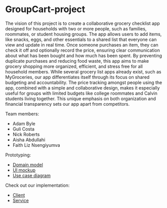 # GroupCart-project

The vision of this project is to create a collaborative grocery checklist app designed for households with two or more people, such as families, roommates, or student housing groups. The app allows users to add items, like  snacks, eggs, and other essentials to a shared list that everyone can view and update in real time. Once someone purchases an item, they can check it off and optionally record the price, ensuring clear communication about what has been bought and how much has been spent. By preventing duplicate purchases and reducing food waste, this app aims to make grocery shopping more organized, efficient, and stress free for all household members.
While several grocery list apps already exist, such as MyGroceries, our app differentiates itself through its focus on shared budgeting and accountability. The price tracking amongst people using the app, combined with a simple and collaborative design, makes it especially useful for groups with limited budgets like college roommates and  Calvin students living together. This unique emphasis on both organization and financial transparency sets our app apart from competitors.

Team members:
* Adam Byle
* Guli Costa
* Nick Roberts
* Aisha Abdullahi
* Faith Liz Nsengiyumva

Prototyping:
* [Domain model](images/domain-model.png)
* [UI mockup](images/ui-mockup.jpg)
* [Use case diagram](images/use-case-diagram.jpg)

Check out our implementation:
* [Client](https://github.com/calvin-cs262-fall2025-teamC/GroupCart-client/)
* [Service](https://github.com/calvin-cs262-fall2025-teamC/GroupCart-service)
